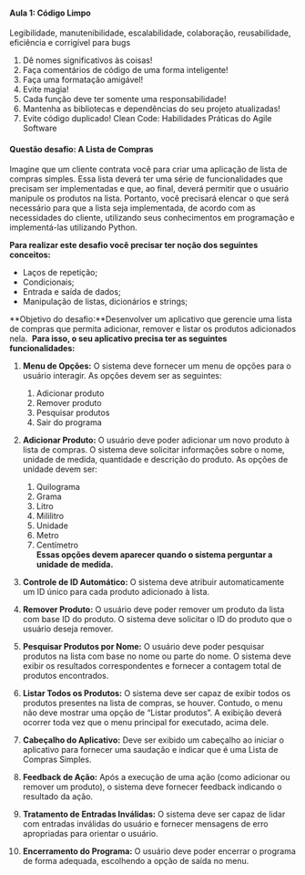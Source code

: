 #### Aula 1: Código Limpo
Legibilidade, manutenibilidade, escalabilidade, colaboração, reusabilidade, eficiência e corrigível para bugs
1. Dê nomes significativos às coisas!
2. Faça comentários de código de uma forma inteligente!
3. Faça uma formatação amigável!
4. Evite magia!
5. Cada função deve ter somente uma responsabilidade!
6. Mantenha as bibliotecas e dependências do seu projeto atualizadas!
7. Evite código duplicado!
Clean Code: Habilidades Práticas do Agile Software

#### Questão desafio: A Lista de Compras  

Imagine que um cliente contrata você para criar uma aplicação de lista de compras simples. Essa lista deverá ter uma série de funcionalidades que precisam ser implementadas e que, ao final, deverá permitir que o usuário manipule os produtos na lista. Portanto, você precisará elencar o que será necessário para que a lista seja implementada, de acordo com as necessidades do cliente, utilizando seus conhecimentos em programação e implementá-las utilizando Python.

**Para realizar este desafio você precisar ter noção dos seguintes conceitos:** 

- Laços de repetição; 
- Condicionais; 
- Entrada e saída de dados; 
- Manipulação de listas, dicionários e strings; 

**Objetivo do desafio:**Desenvolver um aplicativo que gerencie uma lista de compras que permita adicionar, remover e listar os produtos adicionados nela. 
**Para isso, o seu aplicativo precisa ter as seguintes funcionalidades:** 

1. **Menu de Opções:** O sistema deve fornecer um menu de opções para o usuário interagir. As opções devem ser as seguintes:    
    1. Adicionar produto
    2. Remover produto
    3. Pesquisar produtos
    4. Sair do programa  
2. **Adicionar Produto:** O usuário deve poder adicionar um novo produto à lista de compras. O sistema deve solicitar informações sobre o nome, unidade de medida, quantidade e descrição do produto. As opções de unidade devem ser:  
    1. Quilograma
    2. Grama
    3. Litro
    4. Mililitro
    5. Unidade
    6. Metro
    7. Centímetro     
    **Essas opções devem aparecer quando o sistema perguntar a unidade de medida.**  
        
3. **Controle de ID Automático:** O sistema deve atribuir automaticamente um ID único para cada produto adicionado à lista.
4. **Remover Produto:** O usuário deve poder remover um produto da lista com base ID do produto. O sistema deve solicitar o ID do produto que o usuário deseja remover.
5. **Pesquisar Produtos por Nome:** O usuário deve poder pesquisar produtos na lista com base no nome ou parte do nome. O sistema deve exibir os resultados correspondentes e fornecer a contagem total de produtos encontrados.
6. **Listar Todos os Produtos:** O sistema deve ser capaz de exibir todos os produtos presentes na lista de compras, se houver. Contudo, o menu não deve mostrar uma opção de “Listar produtos”. A exibição deverá ocorrer toda vez que o menu principal for executado, acima dele.
7. **Cabeçalho do Aplicativo:** Deve ser exibido um cabeçalho ao iniciar o aplicativo para fornecer uma saudação e indicar que é uma Lista de Compras Simples.
8. **Feedback de Ação:** Após a execução de uma ação (como adicionar ou remover um produto), o sistema deve fornecer feedback indicando o resultado da ação.
9. **Tratamento de Entradas Inválidas:** O sistema deve ser capaz de lidar com entradas inválidas do usuário e fornecer mensagens de erro apropriadas para orientar o usuário.
10. **Encerramento do Programa:** O usuário deve poder encerrar o programa de forma adequada, escolhendo a opção de saída no menu.